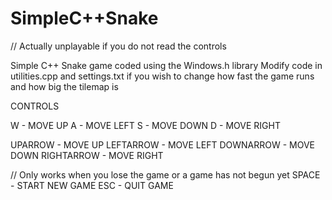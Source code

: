 # SimpleC++Snake

// Actually unplayable if you do not read the controls

Simple C++ Snake game coded using the Windows.h library
Modify code in utilities.cpp and settings.txt if you wish to change how 
fast the game runs and how big the tilemap is


CONTROLS

W - MOVE UP
A - MOVE LEFT
S - MOVE DOWN
D - MOVE RIGHT

UPARROW - MOVE UP
LEFTARROW - MOVE LEFT
DOWNARROW - MOVE DOWN
RIGHTARROW - MOVE RIGHT

// Only works when you lose the game or a game has not begun yet
SPACE - START NEW GAME
ESC - QUIT GAME
